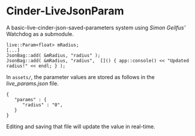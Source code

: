 # Cinder-LiveJsonParam
A basic-live-cinder-json-saved-parameters system using _Simon Geilfus'_ Watchdog as a submodule.

```
live::Param<float> mRadius;
[...]
JsonBag::add( &mRadius, "radius" );
JsonBag::add( &mRadius, "radius",  []() { app::console() << "Updated radius!" << endl; } );
```
In `assets/`, the parameter values are stored as follows in the _live_params.json_ file.

```
{
   "params" : {
      "radius" : "0",
   }
}
```

Editing and saving that file will update the value in real-time.
